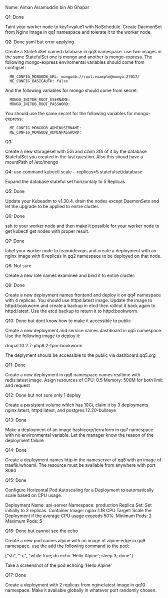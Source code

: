Name: Aiman Aisamuddin bin Ab Ghapar

Q1: Done

Taint your worker node to key1=value1 with NoSchedule. Create DaemonSet from Nginx Image in qq1 namespace and tolerate it to the worker node.

Q2: Done yaml but error applying

Create a StatefulSet named database in qq3 namespace. use two images in the same StatefulSet one is mongo and another is mongo-express. The following mongo-express enviromental variables should come from configset:

      ME_CONFIG_MONGODB_URL: mongodb://root:example@mongo:27017/
      ME_CONFIG_BASICAUTH: false

And the following variables for mongo should come from secret:

      MONGO_INITDB_ROOT_USERNAME:
      MONGO_INITDB_ROOT_PASSWORD:

You should use the same secret for the following variables for mongo-express:

      ME_CONFIG_MONGODB_ADMINUSERNAME:
      ME_CONFIG_MONGODB_ADMINPASSWORD:

Q3:

Create a new storageset with 5Gi and claim 3Gi of it by the database StatefulSet you created in the last question. Also this shoud have a mountPath of /etc/mongo

Q4: use command kubectl scale --replicas=5 statefulset/database

Expand the database stateful set horizontaly to 5 Replicas

Q5: Done

Update your Kubeadm to v1.30.4. drain the nodes except DaemonSets and let the upgrade to be applied to enitre cluster.

Q6: Done

ssh to your worker node and then make it possible for your worker node to get kubectl get nodes with proper result.

Q7: Done

label your worker node to team=devops and create a deployment with an nginx image with 6 replicas in qq2 namespace to be deployed on that node.

Q8: Not sure

Create a new role names examinee and bind it to entire cluster.

Q9: Done

Create a new deployment names frontend and deploy it on qq4 namespace with 4 replicas. You should use httpd:latest image. Update the image to httpd:bookworm and create a backup in etcd then rollout it back again to httpd:latest. Use the etcd backup to return it to httpd:bookworm.

Q10: Done but dont know how to make it accessible to public

Create a new deployment and service names dashboard in qq5 namespace. Use the following image to deploy it:

drupal:10.2.7-php8.2-fpm-bookworm

The deplyment should be accessible to the public via dashboard.qq5.org

Q11: Done

Create a new deployment in qq6 namespace names realtime with redis:latest image. Asign resources of CPU: 0.5 Memory: 500M for both limit and request

Q12: Done but not sure only 1 deploy

Create a persistent volume which has 10Gi, claim it by 3 deployments nginx:latest, httpd:latest, and postgres:12.20-bullseye

Q13: Done

Make a deployment of an image hashicorp/terraform in qq7 namespace with no environmental variable. Let the manager know the reason of the deployment failure

Q14: Done

Create a deployment names http in the nameserver of qq8 with an image of traefik/whoami. The resource must be available from anywhere with port 8080

Q15: Done

Configure Horizontal Pod Autoscaling for a Deployment to automatically scale based on CPU usage.

Deployment Name: api-server
Namespace: production
Replica Set: Set initially to 2 replicas.
Container Image: nginx:1.18
CPU Target: Scale the Deployment if the average CPU usage exceeds 50%.
Minimum Pods: 2
Maximum Pods: 5

Q16: Done but cannot see the echo

Create a new pod names alpine with an image of alpine:edge in qq9 namespace. use the add the following command to the pod:

["sh", "-c", "while true; do echo 'Hello Alpine'; sleep 3; done"]

Take a screenshot of the pod echoing 'Hello Alpine'

Q17: Done

Create a deployment with 2 replicas from nginx:latest image in qq10 namespace. Make it available globally in whatever port randomly chosen.

